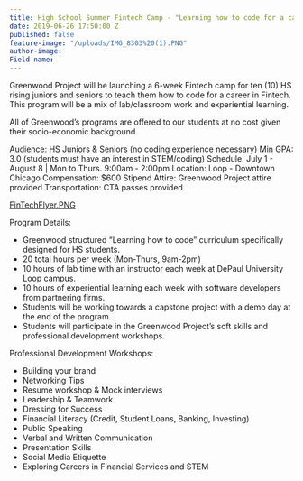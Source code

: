 ```yaml
---
title: High School Summer Fintech Camp - "Learning how to code for a career in Fintech"
date: 2019-06-26 17:50:00 Z
published: false
feature-image: "/uploads/IMG_8303%20(1).PNG"
author-image: 
Field name: 
---
```


Greenwood Project will be launching a 6-week Fintech camp for ten (10) HS rising juniors and seniors to teach them how to code for a career in Fintech. This program will be a mix of lab/classroom work and experiential learning.


All of Greenwood’s programs are offered to our students at no cost given their socio-economic background.


Audience: HS Juniors & Seniors (no coding experience necessary)
Min GPA: 3.0 (students must have an interest in STEM/coding)
Schedule: July 1 - August 8 | Mon to Thurs. 9:00am - 2:00pm
Location: Loop - Downtown Chicago
Compensation: $600 Stipend
Attire: Greenwood Project attire provided
Transportation: CTA passes provided

[FinTechFlyer.PNG](/uploads/FinTechFlyer.PNG) 

Program Details:

* Greenwood structured “Learning how to code” curriculum specifically designed for HS students. 
* 20 total hours per week (Mon-Thurs, 9am-2pm)
* 10 hours of lab time with an instructor each week at DePaul University Loop campus.
* 10 hours of experiential learning each week with software developers from partnering firms.
* Students will be working towards a capstone project with a demo day at the end of the program.
* Students will participate in the Greenwood Project’s soft skills and professional development workshops.


Professional Development Workshops:

* Building your brand
* Networking Tips
* Resume workshop & Mock interviews
* Leadership & Teamwork 
* Dressing for Success
* Financial Literacy (Credit, Student Loans, Banking, Investing)
* Public Speaking
* Verbal and Written Communication
* Presentation Skills 
* Social Media Etiquette
* Exploring Careers in Financial Services and STEM